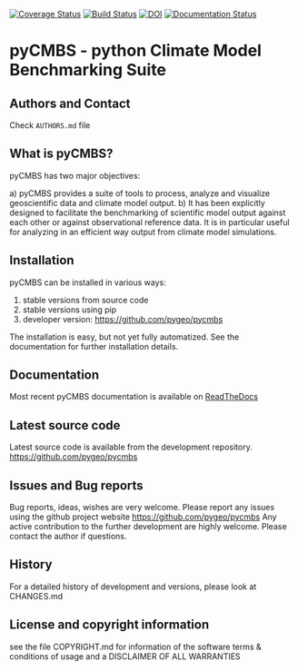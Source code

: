 [![Coverage Status](https://coveralls.io/repos/pygeo/pycmbs/badge.png)](https://coveralls.io/r/pygeo/pycmbs) [![Build Status](https://travis-ci.org/pygeo/pycmbs.png?branch=master)](https://travis-ci.org/pygeo/pycmbs) [![DOI](https://zenodo.org/badge/doi/10.5281/zenodo.17486.svg)](http://dx.doi.org/10.5281/zenodo.17486) [![Documentation Status](https://readthedocs.org/projects/pycmbs/badge/?version=latest)](https://readthedocs.org/projects/pycmbs/?badge=latest)



pyCMBS - python Climate Model Benchmarking Suite
================================================

## Authors and Contact
Check `AUTHORS.md` file

What is pyCMBS?
---------------

pyCMBS has two major objectives:

a) pyCMBS provides a suite of tools to process, analyze and visualize geoscientific data and climate model output.
b) It has been explicitly designed to facilitate the benchmarking of scientific model output against each other or against observational reference data. It is in particular useful for analyzing in an efficient way output from climate model simulations.


Installation
------------

pyCMBS can be installed in various ways:

1. stable versions from source code
2. stable versions using pip
3. developer version: https://github.com/pygeo/pycmbs

The installation is easy, but not yet fully automatized. See the documentation for further
installation details.

Documentation
-------------

Most recent pyCMBS documentation is available on [ReadTheDocs](http://pycmbs.readthedocs.org/en/latest/)

Latest source code
------------------

Latest source code is available from the development repository.
        https://github.com/pygeo/pycmbs


Issues and Bug reports
----------------------

Bug reports, ideas, wishes are very welcome. Please report any issues using the github project website
        https://github.com/pygeo/pycmbs
Any active contribution to the further development are highly welcome. Please contact the author if questions.

History
-------

For a detailed history of development and versions, please look at CHANGES.md

License and copyright information
-------------------
see the file COPYRIGHT.md for information of the software terms & conditions of usage and a DISCLAIMER OF ALL WARRANTIES
